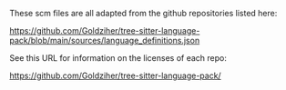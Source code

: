 These scm files are all adapted from the github repositories listed here:

https://github.com/Goldziher/tree-sitter-language-pack/blob/main/sources/language_definitions.json

See this URL for information on the licenses of each repo:

https://github.com/Goldziher/tree-sitter-language-pack/
